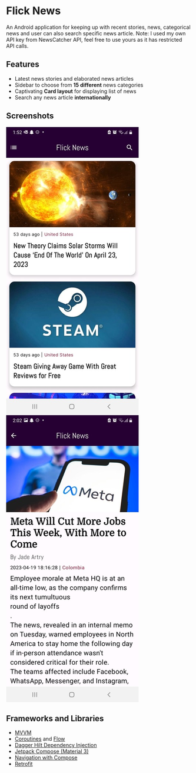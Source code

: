 # Flick News
An Android application for keeping up with recent stories, news, categorical news and user can also search specific news article.
Note: I used my own API key from NewsCatcher API, feel free to use yours as it has restricted API calls. 

## Features 
- Latest news stories and elaborated news articles  
- Sidebar to choose from **15 different** news categories
- Captivating **Card layout** for displaying list of news
- Search any news article **internationally**

## Screenshots
![screen1](screenshots/screen1.jpeg) ![screen2](screenshots/screen2.jpeg) 

## Frameworks and Libraries 
- [MVVM](https://docs.google.com/presentation/d/1WvuQp3kk8gRHLGzpbPfpwRmMyJwId3h6RNvlEaqQIZ4/htmlpresent)
- [Coroutines](https://developer.android.com/kotlin/coroutines) and [Flow](https://developer.android.com/kotlin/flow) 
- [Dagger Hilt Dependency Injection](https://developer.android.com/training/dependency-injection/hilt-android)
- [Jetpack Compose (Material 3)](https://developer.android.com/jetpack/compose/designsystems/material3)
- [Navigation with Compose](https://developer.android.com/jetpack/compose/navigation)
- [Retrofit](https://square.github.io/retrofit/) 
